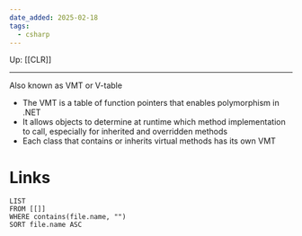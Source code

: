 ```yaml
---
date_added: 2025-02-18
tags:
  - csharp
---
```

Up: [[CLR]]
___
 Also known as VMT or V-table
 - The VMT is a table of function pointers that enables polymorphism in .NET
- It allows objects to determine at runtime which method implementation to call, especially for inherited and overridden methods
- Each class that contains or inherits virtual methods has its own VMT
# Links
```dataview
LIST
FROM [[]]
WHERE contains(file.name, "")
SORT file.name ASC
```
